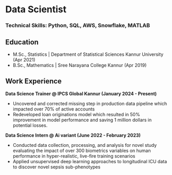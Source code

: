 # Data Scientist
### Technical Skills: Python, SQL, AWS, Snowflake, MATLAB

## Education
- M.Sc., Statistics  | Department of Statistical Sciences Kannur University (Apr 2021)
- B.Sc., Mathematics | Sree Narayana College Kannur (Apr 2019)

## Work Experience
**Data Science Trainer @ IPCS Global Kannur (January 2024 - Present)**
- Uncovered and corrected missing step in production data pipeline which impacted over 70% of active accounts
- Redeveloped loan originations model which resulted in 50% improvement in model performance and saving 1 million dollars in potential losses.
  
**Data Science Intern @ Ai variant (June 2022 - February 2023)**
- Conducted data collection, processing, and analysis for novel study evaluating the impact of over 300 biometrics variables on human performance in hyper-realistic, live-fire training scenarios
- Applied unsupervised deep learning approaches to longitudinal ICU data to discover novel sepsis sub-phenotypes
